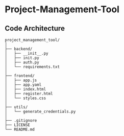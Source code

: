 # Project-Management-Tool

## Code Architecture

```
project_management_tool/
│
├── backend/
│   ├── __init__.py
│   ├── init.py
│   ├── auth.py
│   └── requirements.txt
│
├── frontend/
│   ├── app.js
│   ├── app.yaml
│   ├── index.html
│   ├── register.html
│   └── styles.css
│
├── utils/
│   └── generate_credentials.py
│
├── .gitignore
├── LICENSE
└── README.md
```
